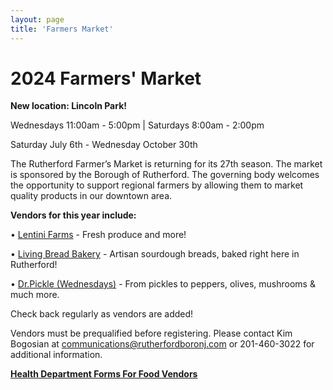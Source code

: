 ```yaml
---
layout: page
title: 'Farmers Market'
---
```


# 2024 Farmers' Market 

**New location: Lincoln Park!**

Wednesdays 11:00am - 5:00pm   |    Saturdays 8:00am - 2:00pm

Saturday July 6th - Wednesday October 30th


The Rutherford Farmer’s Market is returning for its 27th season. The market is sponsored by the Borough of Rutherford. The governing body welcomes the opportunity to support regional farmers by allowing them to market quality products in our downtown area.


**Vendors for this year include:**

• [Lentini Farms](https://lentinifarms.com/) - Fresh produce and more!

• [Living Bread Bakery](https://livingbreadbakery.com/) - Artisan sourdough breads, baked right here in Rutherford!

• [Dr.Pickle (Wednesdays)](https://docpickle.com/) -   From pickles to peppers, olives, mushrooms & much more. 

Check back regularly as vendors are added!

Vendors must be prequalified before registering. Please contact Kim Bogosian at communications@rutherfordboronj.com or 201-460-3022 for additional information. 

**[Health Department Forms For Food Vendors](/departments/health/forms/)**

